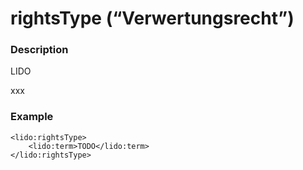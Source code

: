 # rightsType \(“Verwertungsrecht”\)

### Description

LIDO

xxx



### Example

```markup
<lido:rightsType>
    <lido:term>TODO</lido:term>
</lido:rightsType>
```

